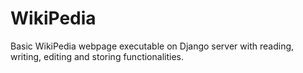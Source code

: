 # WikiPedia

Basic WikiPedia webpage executable on Django server with reading, writing, editing and storing functionalities.
